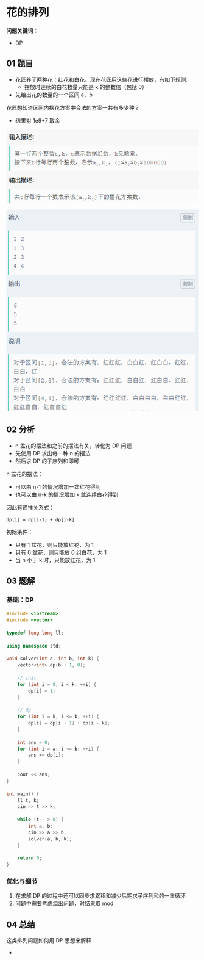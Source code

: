 # 花的排列
**问题关键词：**

- DP

## 01 题目

- 花匠养了两种花：红花和白花。现在花匠用这些花进行摆放，有如下规则:
  - 摆放时连续的白花数量只能是 k 的整数倍（包括 0）
- 先给出花的数量的一个区间 a，b

花匠想知道区间内摆花方案中合法的方案一共有多少种？

- 结果对 1e9+7 取余

![1567386666039](花的排列.assets/1567386666039.png)

![1567386684420](花的排列.assets/1567386684420.png)

## 02 分析

- n 盆花的摆法和之前的摆法有关，转化为 DP 问题
- 先使用 DP 求出每一种 n 的摆法
- 然后求 DP 的子序列和即可

n 盆花的摆法：

- 可以由 n-1 的情况增加一盆红花得到
- 也可以由 n-k 的情况增加 k 盆连续白花得到

因此有递推关系式：

```
dp[i] = dp[i-1] + dp[i-k]
```

初始条件：

- 只有 1 盆花，则只能放红花，为 1
- 只有 0 盆花，则只能放 0 组白花，为 1
- 当 n 小于 k 时，只能放红花，为 1

## 03 题解

### 基础：DP

```c++
#include <iostream>
#include <vector>

typedef long long ll;

using namespace std;

void solver(int a, int b, int k) {
    vector<int> dp(b + 1, 0);

    // init
    for (int i = 0; i < k; ++i) {
        dp[i] = 1;
    }

    // dp
    for (int i = k; i <= b; ++i) {
        dp[i] = dp[i - 1] + dp[i - k];
    }

    int ans = 0;
    for (int i = a; i <= b; ++i) {
        ans += dp[i];
    }

    cout << ans;
}

int main() {
    ll t, k;
    cin >> t >> k;

    while (t-- > 0) {
        int a, b;
        cin >> a >> b;
        solver(a, b, k);
    }

    return 0;
}
```

### 优化与细节

1. 在求解 DP 的过程中还可以同步求累积和减少后期求子序列和的一重循环
2. 问题中需要考虑溢出问题，对结果取 mod

## 04 总结

这类排列问题如何用 DP 思想来解释：

- 